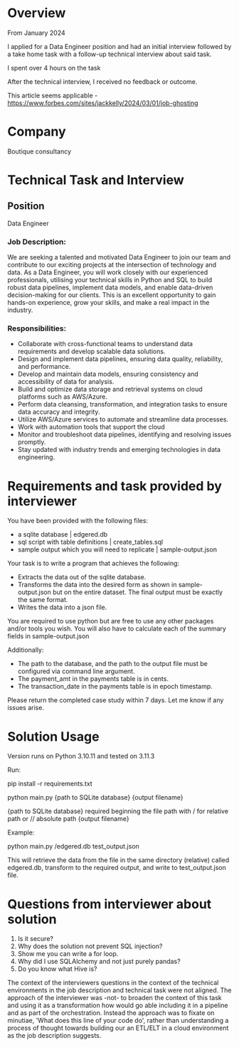 # Overview

From January 2024

I applied for a Data Engineer position and had an initial interview followed by a take home task with a follow-up technical interview about said task.

I spent over 4 hours on the task

After the technical interview, I received no feedback or outcome.

This article seems applicable - https://www.forbes.com/sites/jackkelly/2024/03/01/job-ghosting

# Company

Boutique consultancy

# Technical Task and Interview

## Position

Data Engineer

### Job Description:

We are seeking a talented and motivated Data Engineer to join our team and contribute to our exciting projects at the intersection of technology and data. As a Data Engineer, you will work closely with our experienced professionals, utilising your technical skills in Python and SQL to build robust data pipelines, implement data models, and enable data-driven decision-making for our clients. This is an excellent opportunity to gain hands-on experience, grow your skills, and make a real impact in the industry.

### Responsibilities:

- Collaborate with cross-functional teams to understand data requirements and develop scalable data solutions.
- Design and implement data pipelines, ensuring data quality, reliability, and performance.
- Develop and maintain data models, ensuring consistency and accessibility of data for analysis.
- Build and optimize data storage and retrieval systems on cloud platforms such as AWS/Azure.
- Perform data cleansing, transformation, and integration tasks to ensure data accuracy and integrity.
- Utilize AWS/Azure services to automate and streamline data processes.
- Work with automation tools that support the cloud 
- Monitor and troubleshoot data pipelines, identifying and resolving issues promptly.
- Stay updated with industry trends and emerging technologies in data engineering.

# Requirements and task provided by interviewer
 
You have been provided with the following files:
- a sqlite database | edgered.db
- sql script with table definitions | create_tables.sql
- sample output which you will need to replicate | sample-output.json

Your task is to write a program that achieves the following:
- Extracts the data out of the sqlite database.
- Transforms the data into the desired form as shown in sample-output.json but on the entire dataset.  The final output must be exactly the same format. 
- Writes the data into a json file.

You are required to use python but are free to use any other packages and/or tools you wish. You will also have to calculate each of the summary fields in sample-output.json

Additionally:
- The path to the database, and the path to the output file must be configured via command line argument.
- The payment_amt in the payments table is in cents.
- The transaction_date in the payments table is in epoch timestamp.

Please return the completed case study within 7 days.  Let me know if any issues arise. 

# Solution Usage

Version runs on Python 3.10.11 and tested on 3.11.3

Run:

pip install -r requirements.txt

python main.py {path to SQLite database} {output filename}

{path to SQLite database} required beginning the file path with / for relative path or // absolute path
{output filename}

Example:

python main.py /edgered.db test_output.json

This will retrieve the data from the file in the same directory (relative) 
called edgered.db, transform to the required output, and write to 
test_output.json file.

# Questions from interviewer about solution

1. Is it secure?
2. Why does the solution not prevent SQL injection?
3. Show me you can write a for loop.
4. Why did I use SQLAlchemy and not just purely pandas?
5. Do you know what Hive is?

The context of the interviewers questions in the context of the technical environments in the job description and technical task were not aligned. The approach of the interviewer was -not- to broaden the context of this task and using it as a transformation how would go able including it in a pipeline and as part of the orchestration. Instead the approach was to fixate on minutiae, 'What does this line of your code do', rather than understanding a process of thought towards building our an ETL/ELT in a cloud environment as the job description suggests.
